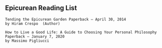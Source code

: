 ## Epicurean Reading List

```text
Tending the Epicurean Garden Paperback – April 30, 2014
by Hiram Crespo  (Author)

How to Live a Good Life: A Guide to Choosing Your Personal Philosophy 
Paperback – January 7, 2020
by Massimo Pigliucci
```